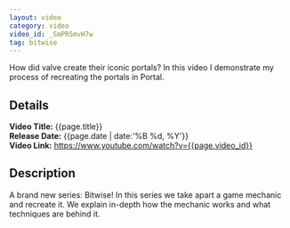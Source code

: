 ```yaml
---
layout: video
category: video
video_id: _SmPR5mvH7w
tag: bitwise
---
```


How did valve create their iconic portals? In this video I demonstrate my process of recreating the portals in Portal.
<!--content-->

## Details
**Video Title:** {{page.title}}  
**Release Date:**  {{page.date | date:'%B %d, %Y'}}  
**Video Link:** <https://www.youtube.com/watch?v={{page.video_id}}>  

## Description    
A brand new series: Bitwise! In this series we take apart a game mechanic and recreate it. We explain in-depth how the mechanic works and what techniques are behind it.
